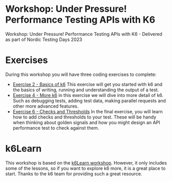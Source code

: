 # Workshop: Under Pressure! Performance Testing APIs with K6
Workshop: Under Pressure! Performance Testing APIs with K6 - Delivered as part of Nordic Testing Days 2023

# Exercises

During this workshop you will have three coding exercises to complete:

* [Exercise 2 - Basics of k6](./exercises/exercise-2/) This exercise
will get you started with k6 and the basics of writing, running
and understanding the output of a test.
* [Exercise 4 - More k6](./exercises/exercise-4/) in this exercise we
will dive into more detail of k6. Such as debugging tests, adding test data, making parallel requests and other more advanced features.
* [Exercise 6 - Checks and Thresholds](./exercises/exercise-6/) In the final
exercise, you will learn how to add checks and thresholds to your test.
These will be handy when thinking about golden signals and how you
might design an API performance test to check against them.

# k6Learn

This workshop is based on the [k6Learn workshop](https://github.com/grafana/k6-learn). However, it only includes some of the lessons, so if you want to explore k6 more, it is a great place to start. Thanks to the k6 team for providing such a great resource. 